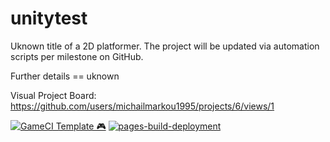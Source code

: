 # unitytest
Uknown title of a 2D platformer. The project will be updated via automation scripts per milestone on GitHub.

Further details == uknown

Visual Project Board: https://github.com/users/michailmarkou1995/projects/6/views/1

[![GameCI Template 🎮](https://github.com/michailmarkou1995/unitytest/actions/workflows/main.yml/badge.svg)](https://github.com/michailmarkou1995/unitytest/actions/workflows/main.yml) [![pages-build-deployment](https://github.com/michailmarkou1995/unitytest/actions/workflows/pages/pages-build-deployment/badge.svg)](https://github.com/michailmarkou1995/unitytest/actions/workflows/pages/pages-build-deployment)
